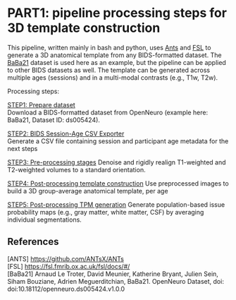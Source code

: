 # PART1: pipeline processing steps for **3D** template construction

This pipeline, written mainly in bash and python, uses [Ants](#2)  and [FSL](#2)  to generate a 3D anatomical template from any BIDS-formatted dataset. 
The [BaBa21](#3) dataset is used here as an example, but the pipeline can be applied to other BIDS datasets as well.
The template can be generated across multiple ages (sessions) and in a multi-modal contrasts (e.g., T1w, T2w).

Processing steps:

[STEP1: Prepare dataset](preprocessing/download_openneuro.md) \
Download a BIDS-formatted dataset from OpenNeuro (example here: BaBa21, Dataset ID: ds005424).

[STEP2: BIDS Session-Age CSV Exporter](preprocessing/bids_exporter.md) \
Generate a CSV file containing session and participant age metadata for the next steps 

[STEP3: Pre-processing stages](preprocessing/denoise_realign.md)
Denoise and rigidly realign T1-weighted and T2-weighted volumes to a standard orientation.

[STEP4: Post-processing template construction](postprocessing/template_construction.md)
Use preprocessed images to build a 3D group-average anatomical template, per age

[STEP5: Post-processing TPM generation](postprocessing/generate_TPM.md)
Generate population-based issue probability maps (e.g., gray matter, white matter, CSF) by averaging individual segmentations.

## References
<a id="1">[ANTS]</a> https://github.com/ANTsX/ANTs \
<a id="2">[FSL]</a> https://fsl.fmrib.ox.ac.uk/fsl/docs/#/ \
<a id="3">[BaBa21]</a>
Arnaud Le Troter, David Meunier, Katherine Bryant, Julien Sein, Siham Bouziane, Adrien Meguerditchian,
BaBa21. OpenNeuro Dataset, doi: doi:10.18112/openneuro.ds005424.v1.0.0